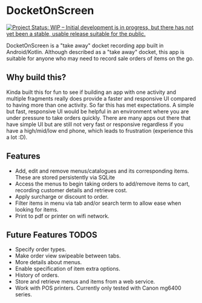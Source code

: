 # DocketOnScreen

[![Project Status: WIP – Initial development is in progress, but there has not yet been a stable, usable release suitable for the public.](https://www.repostatus.org/badges/latest/wip.svg)](https://www.repostatus.org/#wip)

DocketOnScreen is a "take away" docket recording app built in Android/Kotlin. Although described as a "take away" docket, this app is suitable for anyone who 
may need to record sale orders of items on the go.

## Why build this?
Kinda built this for fun to see if building an app with one activity and multiple fragments really does provide a faster and responsive UI compared to having more than one
activity. So far this has met expectations. A simple but fast, responsive UI would be helpful in an environment where you are under pressure to take orders quickly. 
There are many apps out there that have simple UI but are still not very fast or responsive regardless if you have a high/mid/low end phone, which leads to frustration 
(experience this a lot :D).

## Features
- Add, edit and remove menus/catalogues and its corresponding items. These are stored persistently via SQLite
- Access the menus to begin taking orders to add/remove items to cart, recording customer details and retrieve cost.
- Apply surcharge or discount to order. 
- Filter items in menu via tab and/or search term to allow ease when looking for items.
- Print to pdf or printer on wifi network.

## Future Features TODOS
- Specify order types.
- Make order view swipeable between tabs.
- More details about menus.
- Enable specification of item extra options.
- History of orders.
- Store and retrieve menus and items from a web service.
- Work with POS printers. Currently only tested with Canon mg6400 series.
